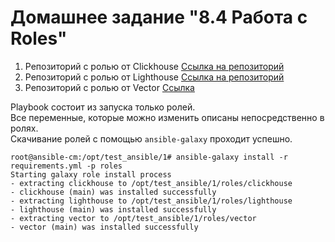 # Домашнее задание "8.4 Работа с Roles"

1. Репозиторий с ролью от Clickhouse [Ссылка на репозиторий](https://github.com/Miliandra/clickhouse-role)
2. Репозиторий с ролью от Lighthouse [Ссылка на репозиторий](https://github.com/Miliandra/lighthouse-role)
3. Репозиторий с ролью от Vector [Ссылка](https://github.com/Miliandra/vector-role)

Playbook состоит из запуска только ролей.\
Все переменные, которые можно изменить описаны непосредственно в ролях.\
Скачивание ролей с помощью `ansible-galaxy` проходит успешно.
```
root@ansible-cm:/opt/test_ansible/1# ansible-galaxy install -r requirements.yml -p roles
Starting galaxy role install process
- extracting clickhouse to /opt/test_ansible/1/roles/clickhouse
- clickhouse (main) was installed successfully
- extracting lighthouse to /opt/test_ansible/1/roles/lighthouse
- lighthouse (main) was installed successfully
- extracting vector to /opt/test_ansible/1/roles/vector
- vector (main) was installed successfully
```